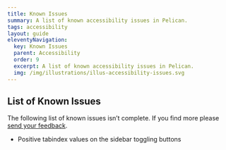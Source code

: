 ```yaml
---
title: Known Issues
summary: A list of known accessibility issues in Pelican.
tags: accessibility
layout: guide
eleventyNavigation:
  key: Known Issues
  parent: Accessibility
  order: 9
  excerpt: A list of known accessibility issues in Pelican.
  img: /img/illustrations/illus-accessibility-issues.svg
---
```


## List of Known Issues

The following list of known issues isn’t complete. If you find more please [send your feedback](/feedback).

- Positive tabindex values on the sidebar toggling buttons
